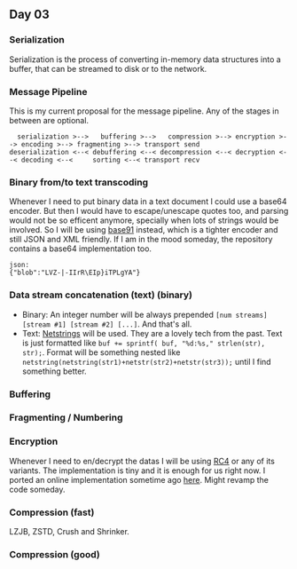 ## Day 03

### Serialization
Serialization is the process of converting in-memory data structures into a buffer, that can be streamed to disk or to the network.

### Message Pipeline
This is my current proposal for the message pipeline. Any of the stages in between are optional.
```
  serialization >-->   buffering >-->   compression >--> encryption >--> encoding >--> fragmenting >--> transport send
deserialization <--< debuffering <--< decompression <--< decryption <--< decoding <--<     sorting <--< transport recv
```

### Binary from/to text transcoding

Whenever I need to put binary data in a text document I could use a base64 encoder. But then I would have to escape/unescape quotes too, and parsing would not be so efficent anymore, specially when lots of strings would be involved. So I will be using [base91](https://github.com/r-lyeh/base91) instead, which is a tighter encoder and still JSON and XML friendly. If I am in the mood someday, the repository contains a base64 implementation too.

```
json:
{"blob":"LVZ-|-IIrR\EIp}iTPLgYA"}
```

### Data stream concatenation (text) (binary)

- Binary: An integer number will be always prepended `[num streams] [stream #1] [stream #2] [...]`. And that's all.
- Text: [Netstrings](https://en.wikipedia.org/wiki/Netstring) will be used. They are a lovely tech from the past. Text is just formatted like `buf += sprintf( buf, "%d:%s," strlen(str), str);`. Format will be something nested like `netstring(netstring(str1)+netstr(str2)+netstr(str3));` until I find something better.

### Buffering

### Fragmenting / Numbering

### Encryption

Whenever I need to en/decrypt the datas I will be using [RC4](https://en.wikipedia.org/wiki/RC4) or any of its variants. The implementation is tiny and it is enough for us right now. I ported an online implementation sometime ago [here](https://github.com/r-lyeh/vault). Might revamp the code someday.

### Compression (fast)

LZJB, ZSTD, Crush and Shrinker.

### Compression (good)

